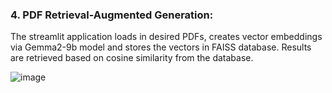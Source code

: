 ### 4. PDF Retrieval-Augmented Generation:
The streamlit application loads in desired PDFs, creates vector embeddings via Gemma2-9b model and stores the vectors in FAISS database. Results are retrieved based on cosine similarity from the database.

![image](https://github.com/user-attachments/assets/57a1ec9b-6c55-45cd-a548-98a10d122768)
